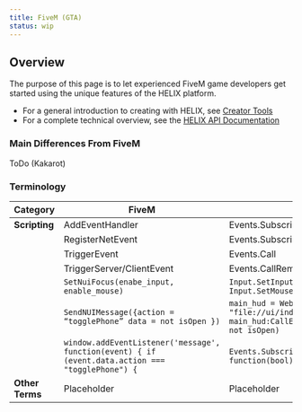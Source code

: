 ```yaml
---
title: FiveM (GTA)
status: wip
---
```

## Overview

The purpose of this page is to let experienced FiveM game developers get started using the unique features of the HELIX platform.

- For a general introduction to creating with HELIX, see [Creator Tools](creatorTools.md)
- For a complete technical overview, see the [HELIX API Documentation](../api/apiHome.md)

### Main Differences From FiveM

ToDo (Kakarot)

### Terminology

| **Category**   | **FiveM**       | **HELIX**           |
| -------------  | --------------- | ------------------ |
| **Scripting**  | AddEventHandler      | Events.Subscribe          |
|                | RegisterNetEvent         | Events.SubscribeRemote           |
|                | TriggerEvent | Events.Call           |
|                | TriggerServer/ClientEvent  | Events.CallRemote      |
|                | `SetNuiFocus(enabe_input, enable_mouse)`      | `Input.SetInputEnabled(enable_input)` `Input.SetMouseEnabled(enable_mouse)` |
|                | ```SendNUIMessage({action = “togglePhone” data = not isOpen })``` | ```main_hud = WebUI("Phone", "file://ui/index.html") main_hud:CallEvent("togglePhone", not isOpen)```    |
|                | ```window.addEventListener('message', function(event) { if (event.data.action === "togglePhone") {```     |  ```Events.Subscribe("togglePhone", function(bool) {```         |
| **Other Terms**  | Placeholder            | Placeholder                |